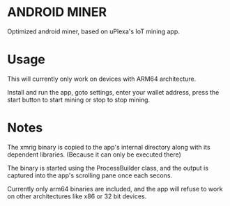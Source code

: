 # ANDROID MINER

Optimized android miner, based on uPlexa's IoT mining app. 

# Usage

This will currently only work on devices with ARM64 architecture.

Install and run the app, goto settings, enter your wallet address, press the start button
to start mining or stop to stop mining.
  
# Notes
  
The xmrig binary is copied to the app's internal directory along with its dependent libraries.
(Because it can only be executed there)

The binary is started using the ProcessBuilder class, and the output is captured
into the app's scrolling pane once each secons.

Currently only arm64 binaries are included, and the app will refuse to work on 
other architectures like x86 or 32 bit devices. 
